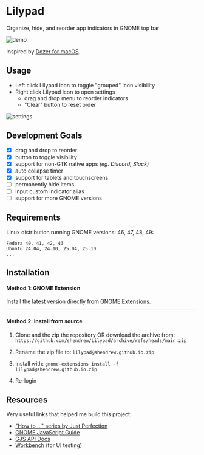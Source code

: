 # Lilypad
Organize, hide, and reorder app indicators in GNOME top bar

![demo](images/demo.gif)

Inspired by [Dozer for macOS](https://github.com/Mortennn/Dozer).

## Usage
- Left click Lilypad icon to toggle "grouped" icon visibility
- Right click Lilypad icon to open settings
    - drag and drop menu to reorder indicators
    - "Clear" button to reset order

![settings](images/settings.png)

## Development Goals
- [x] drag and drop to reorder
- [x] button to toggle visibility
- [x] support for non-GTK native apps *(eg. Discord, Slack)*
- [x] auto collapse timer
- [x] support for tablets and touchscreens
- [ ] permanently hide items
- [ ] input custom indicator alias
- [ ] support for more GNOME versions

## Requirements
Linux distribution running GNOME versions: 46, 47, 48, 49:
```
Fedora 40, 41, 42, 43
Ubuntu 24.04, 24.10, 25.04, 25.10
...
```

## Installation

#### Method 1: GNOME Extension
Install the latest version directly from [GNOME Extensions](https://extensions.gnome.org/extension/7266/lilypad/).

---

#### Method 2: install from source
1. Clone and the zip the repository OR download the archive from:
```https://github.com/shendrew/Lilypad/archive/refs/heads/main.zip```

2. Rename the zip file to:
```lilypad@shendrew.github.io.zip```

3. Install with:
```gnome-extensions install -f lilypad@shendrew.github.io.zip```

4. Re-login

## Resources
Very useful links that helped me build this project:
- ["How to ..." series by Just Perfection](https://www.youtube.com/watch?v=iMyR5lJf7dU&list=PLr3kuDAFECjZhW-p56BoVB7SubdUHBVQT)
- [GNOME JavaScript Guide](https://gjs.guide/extensions/)
- [GJS API Docs](https://gjs-docs.gnome.org/)
- [Workbench](https://apps.gnome.org/Workbench/) (for UI testing)
